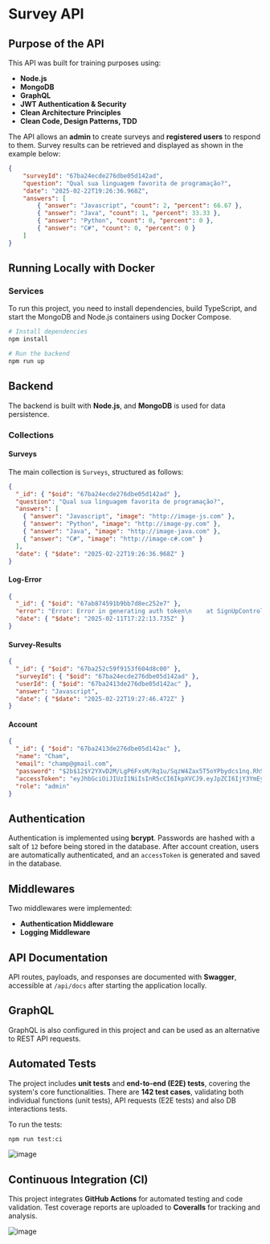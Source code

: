 # Survey API

## Purpose of the API
This API was built for training purposes using:
- **Node.js**
- **MongoDB**
- **GraphQL**
- **JWT Authentication & Security**
- **Clean Architecture Principles**
- **Clean Code, Design Patterns, TDD**

The API allows an **admin** to create surveys and **registered users** to respond to them. Survey results can be retrieved and displayed as shown in the example below:
```json
{
    "surveyId": "67ba24ecde276dbe05d142ad",
    "question": "Qual sua linguagem favorita de programação?",
    "date": "2025-02-22T19:26:36.968Z",
    "answers": [
        { "answer": "Javascript", "count": 2, "percent": 66.67 },
        { "answer": "Java", "count": 1, "percent": 33.33 },
        { "answer": "Python", "count": 0, "percent": 0 },
        { "answer": "C#", "count": 0, "percent": 0 }
    ]
}
```

## Running Locally with Docker

### Services
To run this project, you need to install dependencies, build TypeScript, and start the MongoDB and Node.js containers using Docker Compose.

```sh
# Install dependencies
npm install

# Run the backend
npm run up
```

## Backend
The backend is built with **Node.js**, and **MongoDB** is used for data persistence.

### Collections
#### Surveys
The main collection is `Surveys`, structured as follows:
```json
{
  "_id": { "$oid": "67ba24ecde276dbe05d142ad" },
  "question": "Qual sua linguagem favorita de programação?",
  "answers": [
    { "answer": "Javascript", "image": "http://image-js.com" },
    { "answer": "Python", "image": "http://image-py.com" },
    { "answer": "Java", "image": "http://image-java.com" },
    { "answer": "C#", "image": "http://image-c#.com" }
  ],
  "date": { "$date": "2025-02-22T19:26:36.968Z" }
}
```

#### Log-Error
```json
{
  "_id": { "$oid": "67ab874591b9bb7d8ec252e7" },
  "error": "Error: Error in generating auth token\n    at SignUpController.handle (/usr/src/enquetes-node-api/dist/presentation/controllers/signup/signup.js:35:23)\n    at async LogControllerDecorator.handle (/usr/src/enquetes-node-api/dist/main/decorators/log-controller-decorator.js:10:30)\n    at async /usr/src/enquetes-node-api/dist/main/adapters/express-route-adapter.js:9:30",
  "date": { "$date": "2025-02-11T17:22:13.735Z" }
}
```

#### Survey-Results
```json
{
  "_id": { "$oid": "67ba252c59f9153f604d8c00" },
  "surveyId": { "$oid": "67ba24ecde276dbe05d142ad" },
  "userId": { "$oid": "67ba2413de276dbe05d142ac" },
  "answer": "Javascript",
  "date": { "$date": "2025-02-22T19:27:46.472Z" }
}
```

#### Account
```json
{
  "_id": { "$oid": "67ba2413de276dbe05d142ac" },
  "name": "Cham",
  "email": "champ@gmail.com",
  "password": "$2b$12$Y2YXvD2M/LgP6FxsM/Rq1u/SqzW4Zax5T5oYPbydcs1nq.RhSbRNy",
  "accessToken": "eyJhbGciOiJIUzI1NiIsInR5cCI6IkpXVCJ9.eyJpZCI6IjY3YmEyNDEzZGUyNzZkYmUwNWQxNDJhYyIsImlhdCI6MTc0MDY3Njg5Nn0.9FQUzAK8ryudZPtd38zy0EFCWvZwmlyypv8k8wXVQA8",
  "role": "admin"
}
```

## Authentication
Authentication is implemented using **bcrypt**. Passwords are hashed with a salt of `12` before being stored in the database. After account creation, users are automatically authenticated, and an `accessToken` is generated and saved in the database.

## Middlewares
Two middlewares were implemented:
- **Authentication Middleware**
- **Logging Middleware**

## API Documentation
API routes, payloads, and responses are documented with **Swagger**, accessible at `/api/docs` after starting the application locally.

## GraphQL
GraphQL is also configured in this project and can be used as an alternative to REST API requests.

## Automated Tests
The project includes **unit tests** and **end-to-end (E2E) tests**, covering the system's core functionalities. There are **142 test cases**, validating both individual functions (unit tests), API requests (E2E tests) and also DB interactions tests.

To run the tests:
```sh
npm run test:ci
```
![image](https://github.com/user-attachments/assets/699cb1f9-887c-40e3-8d81-ac23731b0169)


## Continuous Integration (CI)
This project integrates **GitHub Actions** for automated testing and code validation. Test coverage reports are uploaded to **Coveralls** for tracking and analysis.

![image](https://github.com/user-attachments/assets/4dcab261-1f38-4249-93f2-d7e0ee564b12)

